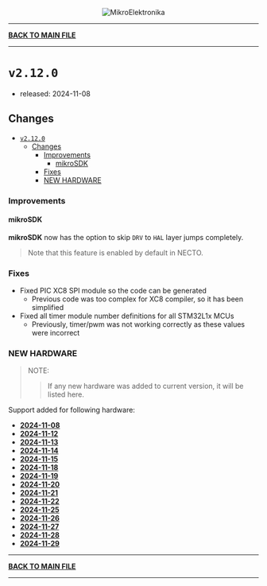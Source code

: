 <p align="center">
  <img src="http://www.mikroe.com/img/designs/beta/logo_small.png?raw=true" alt="MikroElektronika"/>
</p>

---

**[BACK TO MAIN FILE](../../changelog.md)**

---

# `v2.12.0`

+ released: 2024-11-08

## Changes

+ [`v2.12.0`](#v2120)
  + [Changes](#changes)
    + [Improvements](#improvements)
      + [mikroSDK](#mikrosdk)
    + [Fixes](#fixes)
    + [NEW HARDWARE](#new-hardware)

### Improvements

#### mikroSDK

**mikroSDK** now has the option to skip `DRV` to `HAL` layer jumps completely.

> Note that this feature is enabled by default in NECTO.

### Fixes

+ Fixed PIC XC8 SPI module so the code can be generated
  + Previous code was too complex for XC8 compiler, so it has been simplified
+ Fixed all timer module number definitions for all STM32L1x MCUs
  + Previously, timer/pwm was not working correctly as these values were incorrect

### NEW HARDWARE

> NOTE:
>> If any new hardware was added to current version, it will be listed here.

Support added for following hardware:

+ **[2024-11-08](./new_hw/2024-11-08.md)**
+ **[2024-11-12](./new_hw/2024-11-12.md)**
+ **[2024-11-13](./new_hw/2024-11-13.md)**
+ **[2024-11-14](./new_hw/2024-11-14.md)**
+ **[2024-11-15](./new_hw/2024-11-15.md)**
+ **[2024-11-18](./new_hw/2024-11-18.md)**
+ **[2024-11-19](./new_hw/2024-11-19.md)**
+ **[2024-11-20](./new_hw/2024-11-20.md)**
+ **[2024-11-21](./new_hw/2024-11-21.md)**
+ **[2024-11-22](./new_hw/2024-11-22.md)**
+ **[2024-11-25](./new_hw/2024-11-25.md)**
+ **[2024-11-26](./new_hw/2024-11-26.md)**
+ **[2024-11-27](./new_hw/2024-11-27.md)**
+ **[2024-11-28](./new_hw/2024-11-28.md)**
+ **[2024-11-29](./new_hw/2024-11-29.md)**

---

**[BACK TO MAIN FILE](../../changelog.md)**

---
